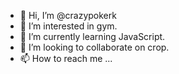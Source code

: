 - 👋 Hi, I’m @crazypokerk
- 👀 I’m interested in gym.
- 🌱 I’m currently learning JavaScript.
- 💞️ I’m looking to collaborate on crop.
- 📫 How to reach me ...

<!---
crazypokerk/crazypokerk is a ✨ special ✨ repository because its `README.md` (this file) appears on your GitHub profile.
You can click the Preview link to take a look at your changes.
--->
